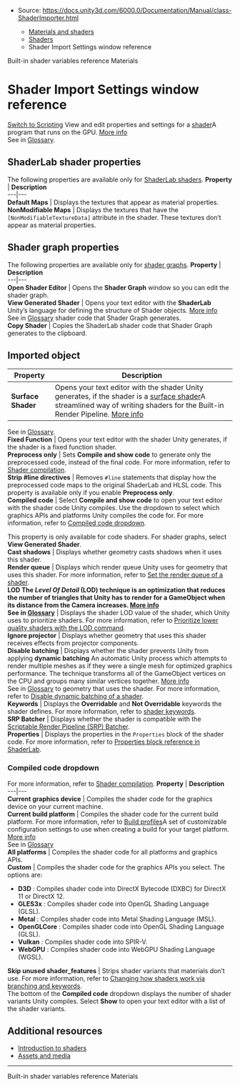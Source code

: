 * Source: https://docs.unity3d.com/6000.0/Documentation/Manual/class-ShaderImporter.html

  * [Materials and shaders](https://docs.unity3d.com/6000.0/Documentation/Manual/materials-and-shaders.html)
  * [Shaders](https://docs.unity3d.com/6000.0/Documentation/Manual/Shaders.html)
  * Shader Import Settings window reference


[](https://docs.unity3d.com/6000.0/Documentation/Manual/SL-UnityShaderVariables.html)
Built-in shader variables reference
[](https://docs.unity3d.com/6000.0/Documentation/Manual/Materials.html)
Materials
# Shader Import Settings window reference
[Switch to Scripting](https://docs.unity3d.com/6000.0/Documentation/ScriptReference/ShaderImporter.html "Go to ShaderImporter page in the Scripting Reference")
View and edit properties and settings for a [shader](https://docs.unity3d.com/6000.0/Documentation/Manual/materials-and-shaders.html)A program that runs on the GPU. [More info](https://docs.unity3d.com/6000.0/Documentation/Manual/Shaders.html)  
See in [Glossary](https://docs.unity3d.com/6000.0/Documentation/Manual/Glossary.html#Shader).
## ShaderLab shader properties
The following properties are available only for [ShaderLab shaders](https://docs.unity3d.com/6000.0/Documentation/Manual/SL-landing.html).
**Property** | **Description**  
---|---  
**Default Maps** | Displays the textures that appear as material properties.  
**NonModifiable Maps** | Displays the textures that have the `[NonModifiableTextureData]` attribute in the shader. These textures don’t appear as material properties.  
## Shader graph properties
The following properties are available only for [shader graphs](https://docs.unity3d.com/6000.0/Documentation/Manual/shader-graph.html).
**Property** | **Description**  
---|---  
**Open Shader Editor** | Opens the **Shader Graph** window so you can edit the shader graph.  
**View Generated Shader** | Opens your text editor with the **ShaderLab** Unity’s language for defining the structure of Shader objects. [More info](https://docs.unity3d.com/6000.0/Documentation/Manual/SL-Shader.html)  
See in [Glossary](https://docs.unity3d.com/6000.0/Documentation/Manual/Glossary.html#ShaderLab) shader code that Shader Graph generates.  
**Copy Shader** | Copies the ShaderLab shader code that Shader Graph generates to the clipboard.  
## Imported object
**Property** | **Description**  
---|---  
**Surface Shader** | Opens your text editor with the shader Unity generates, if the shader is a [surface shader](https://docs.unity3d.com/6000.0/Documentation/Manual/writing-surface-shaders.html)A streamlined way of writing shaders for the Built-in Render Pipeline. [More info](https://docs.unity3d.com/6000.0/Documentation/Manual/SL-SurfaceShaders.html)  
See in [Glossary](https://docs.unity3d.com/6000.0/Documentation/Manual/Glossary.html#SurfaceShader).  
**Fixed Function** | Opens your text editor with the shader Unity generates, if the shader is a fixed function shader.  
**Preprocess only** | Sets **Compile and show code** to generate only the preprocessed code, instead of the final code. For more information, refer to [Shader compilation](https://docs.unity3d.com/6000.0/Documentation/Manual/shader-compilation.html).  
**Strip #line directives** | Removes `#line` statements that display how the preprocessed code maps to the original ShaderLab and HLSL code. This property is available only if you enable **Preprocess only**.  
**Compiled code** | Select **Compile and show code** to open your text editor with the shader code Unity compiles. Use the dropdown to select which graphics APIs and platforms Unity compiles the code for. For more information, refer to [Compiled code dropdown](https://docs.unity3d.com/6000.0/Documentation/Manual/class-ShaderImporter.html#compiled-code-dropdown).  
  
This property is only available for code shaders. For shader graphs, select **View Generated Shader**.  
**Cast shadows** | Displays whether geometry casts shadows when it uses this shader.  
**Render queue** | Displays which render queue Unity uses for geometry that uses this shader. For more information, refer to [Set the render queue of a shader](https://docs.unity3d.com/6000.0/Documentation/Manual/writing-shader-tags-set-render-queue.html).  
****LOD** The _Level Of Detail_ (LOD) technique is an optimization that reduces the number of triangles that Unity has to render for a GameObject when its distance from the Camera increases. [More info](https://docs.unity3d.com/6000.0/Documentation/Manual/LevelOfDetail.html)  
See in [Glossary](https://docs.unity3d.com/6000.0/Documentation/Manual/Glossary.html#LOD)** | Displays the shader LOD value of the shader, which Unity uses to prioritize shaders. For more information, refer to [Prioritize lower quality shaders with the LOD command](https://docs.unity3d.com/6000.0/Documentation/Manual/writing-shader-prioritize-lower-quality-shaders.html).  
**Ignore projector** | Displays whether geometry that uses this shader receives effects from projector components.  
**Disable batching** | Displays whether the shader prevents Unity from applying **dynamic batching** An automatic Unity process which attempts to render multiple meshes as if they were a single mesh for optimized graphics performance. The technique transforms all of the GameObject vertices on the CPU and groups many similar vertices together. [More info](https://docs.unity3d.com/6000.0/Documentation/Manual/DrawCallBatching.html)  
See in [Glossary](https://docs.unity3d.com/6000.0/Documentation/Manual/Glossary.html#DynamicBatching) to geometry that uses the shader. For more information, refer to [Disable dynamic batching of a shader](https://docs.unity3d.com/6000.0/Documentation/Manual/writing-shader-tags-disable-dynamic-batching.html).  
**Keywords** | Displays the **Overridable** and **Not Overridable** keywords the shader defines. For more information, refer to [shader keywords](https://docs.unity3d.com/6000.0/Documentation/Manual/shader-keywords.html).  
**SRP Batcher** | Displays whether the shader is compatible with the [Scriptable Render Pipeline (SRP) Batcher](https://docs.unity3d.com/6000.0/Documentation/Manual/SRPBatcher-landing.html).  
**Properties** | Displays the properties in the `Properties` block of the shader code. For more information, refer to [Properties block reference in ShaderLab](https://docs.unity3d.com/6000.0/Documentation/Manual/SL-Properties.html).  
### Compiled code dropdown
For more information, refer to [Shader compilation](https://docs.unity3d.com/6000.0/Documentation/Manual/shader-compilation.html).
**Property** | **Description**  
---|---  
**Current graphics device** | Compiles the shader code for the graphics device on your current machine.  
**Current build platform** | Compiles the shader code for the current build platform. For more information, refer to [Build profiles](https://docs.unity3d.com/6000.0/Documentation/Manual/BuildSettings.html)A set of customizable configuration settings to use when creating a build for your target platform. [More info](https://docs.unity3d.com/6000.0/Documentation/Manual/build-profiles.html)  
See in [Glossary](https://docs.unity3d.com/6000.0/Documentation/Manual/Glossary.html#Buildprofile)  
**All platforms** | Compiles the shader code for all platforms and graphics APIs.  
**Custom** | Compiles the shader code for the graphics APIs you select. The options are:
  * **D3D** : Compiles shader code into DirectX Bytecode (DXBC) for DirectX 11 or DirectX 12.
  * **GLES3x** : Compiles shader code into OpenGL Shading Language (GLSL).
  * **Metal** : Compiles shader code into Metal Shading Language (MSL).
  * **OpenGLCore** : Compiles shader code into OpenGL Shading Language (GLSL).
  * **Vulkan** : Compiles shader code into SPIR-V.
  * **WebGPU** : Compiles shader code into WebGPU Shading Language (WGSL).

  
**Skip unused shader_features** | Strips shader variants that materials don’t use. For more information, refer to [Changing how shaders work via branching and keywords](https://docs.unity3d.com/6000.0/Documentation/Manual/SL-MultipleProgramVariants.html).  
The bottom of the **Compiled code** dropdown displays the number of shader variants Unity compiles. Select **Show** to open your text editor with a list of the shader variants.
## Additional resources
  * [Introduction to shaders](https://docs.unity3d.com/6000.0/Documentation/Manual/shader-introduction.html)
  * [Assets and media](https://docs.unity3d.com/6000.0/Documentation/Manual/assets-and-media.html)


* * *
[](https://docs.unity3d.com/6000.0/Documentation/Manual/SL-UnityShaderVariables.html)
Built-in shader variables reference
[](https://docs.unity3d.com/6000.0/Documentation/Manual/Materials.html)
Materials
